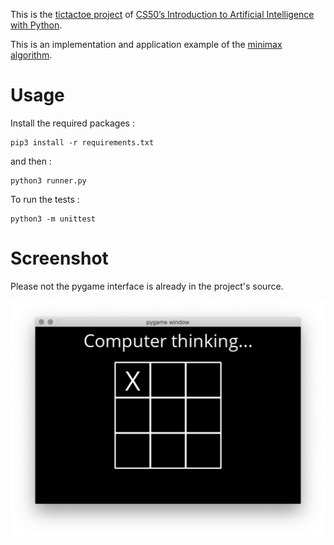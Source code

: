 This is the [tictactoe project](https://cs50.harvard.edu/ai/projects/0/tictactoe/) of [CS50’s
Introduction to Artificial Intelligence with Python](https://cs50.harvard.edu/ai/).

This is an implementation and application example of the [minimax algorithm](https://en.wikipedia.org/wiki/Minimax).

# Usage
Install the required packages : 
```
pip3 install -r requirements.txt
```
and then :
```
python3 runner.py
```

To run the tests : 
```
python3 -m unittest
```

# Screenshot
Please not the pygame interface is already in the project's source.

![GUI screenshot](screenshot.png "After player has played as X, computer is thinking where to put O")